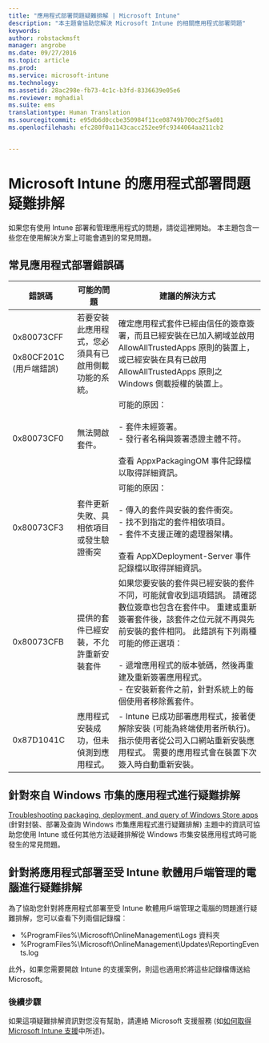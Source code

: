 ```yaml
---
title: "應用程式部署問題疑難排解 | Microsoft Intune"
description: "本主題會協助您解決 Microsoft Intune 的相關應用程式部署問題"
keywords: 
author: robstackmsft
manager: angrobe
ms.date: 09/27/2016
ms.topic: article
ms.prod: 
ms.service: microsoft-intune
ms.technology: 
ms.assetid: 28ac298e-fb73-4c1c-b3fd-8336639e05e6
ms.reviewer: mghadial
ms.suite: ems
translationtype: Human Translation
ms.sourcegitcommit: e95db6d0ccbe350984f11ce08749b700c2f5ad01
ms.openlocfilehash: efc280f0a1143cacc252ee9fc9344064aa211cb2


---
```


# Microsoft Intune 的應用程式部署問題疑難排解
如果您有使用 Intune 部署和管理應用程式的問題，請從這裡開始。 本主題包含一些您在使用解決方案上可能會遇到的常見問題。

## 常見應用程式部署錯誤碼

|錯誤碼|可能的問題|建議的解決方式|
|--------------|--------------------|------------------------|
|0x80073CFF<br /><br />0x80CF201C (用戶端錯誤)|若要安裝此應用程式，您必須具有已啟用側載功能的系統。|確定應用程式套件已經由信任的簽章簽署，而且已經安裝在已加入網域並啟用 AllowAllTrustedApps 原則的裝置上，或已經安裝在具有已啟用 AllowAllTrustedApps 原則之 Windows 側載授權的裝置上。|
|0x80073CF0|無法開啟套件。|可能的原因：<br /><br />-   套件未經簽署。<br />-   發行者名稱與簽署憑證主體不符。<br /><br />查看 AppxPackagingOM 事件記錄檔以取得詳細資訊。|
|0x80073CF3|套件更新失敗、具相依項目或發生驗證衝突|可能的原因：<br /><br />-   傳入的套件與安裝的套件衝突。<br />-   找不到指定的套件相依項目。<br />-   套件不支援正確的處理器架構。<br /><br />查看 AppXDeployment-Server 事件記錄檔以取得詳細資訊。|
|0x80073CFB|提供的套件已經安裝，不允許重新安裝套件|如果您要安裝的套件與已經安裝的套件不同，可能就會收到這項錯誤。 請確認數位簽章也包含在套件中。 重建或重新簽署套件後，該套件之位元就不再與先前安裝的套件相同。 此錯誤有下列兩種可能的修正選項：<br /><br />-   遞增應用程式的版本號碼，然後再重建及重新簽署應用程式。<br />-   在安裝新套件之前，針對系統上的每個使用者移除舊套件。|
|0x87D1041C|應用程式安裝成功，但未偵測到應用程式。|- Intune 已成功部署應用程式，接著便解除安裝 (可能為終端使用者所執行)。 指示使用者從公司入口網站重新安裝應用程式。 需要的應用程式會在裝置下次簽入時自動重新安裝。|

## 針對來自 Windows 市集的應用程式進行疑難排解

[Troubleshooting packaging, deployment, and query of Windows Store apps](https://msdn.microsoft.com/library/windows/desktop/hh973484.aspx) (針對封裝、部署及查詢 Windows 市集應用程式進行疑難排解) 主題中的資訊可協助您使用 Intune 或任何其他方法疑難排解從 Windows 市集安裝應用程式時可能發生的常見問題。

## 針對將應用程式部署至受 Intune 軟體用戶端管理的電腦進行疑難排解
為了協助您針對將應用程式部署至受 Intune 軟體用戶端管理之電腦的問題進行疑難排解，您可以查看下列兩個記錄檔︰
- %ProgramFiles%\Microsoft\OnlineManagement\Logs 資料夾
- %ProgramFiles%\Microsoft\OnlineManagement\Updates\ReportingEvents.log

此外，如果您需要開啟 Intune 的支援案例，則這也適用於將這些記錄檔傳送給 Microsoft。


### 後續步驟
如果這項疑難排解資訊對您沒有幫助，請連絡 Microsoft 支援服務 (如[如何取得 Microsoft Intune 支援](how-to-get-support-for-microsoft-intune.md)中所述)。



<!--HONumber=Oct16_HO2-->


